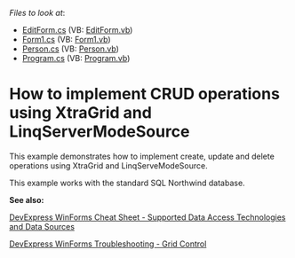 <!-- default file list -->
*Files to look at*:

* [EditForm.cs](./CS/LinqServerModeSource/EditForm.cs) (VB: [EditForm.vb](./VB/LinqServerModeSource/EditForm.vb))
* [Form1.cs](./CS/LinqServerModeSource/Form1.cs) (VB: [Form1.vb](./VB/LinqServerModeSource/Form1.vb))
* [Person.cs](./CS/LinqServerModeSource/Person.cs) (VB: [Person.vb](./VB/LinqServerModeSource/Person.vb))
* [Program.cs](./CS/LinqServerModeSource/Program.cs) (VB: [Program.vb](./VB/LinqServerModeSource/Program.vb))
<!-- default file list end -->
# How to implement CRUD operations using XtraGrid and LinqServerModeSource


<p>This example demonstrates how to implement create, update and delete operations using XtraGrid and LinqServeModeSource.</p><p>This example works with the standard SQL Northwind database.</p>

<b>See also:</b>

[DevExpress WinForms Cheat Sheet - Supported Data Access Technologies and Data Sources](https://go.devexpress.com/CheatSheets_WinForms_Examples_T904237.aspx)

[DevExpress WinForms Troubleshooting - Grid Control](https://go.devexpress.com/CheatSheets_WinForms_Examples_T934742.aspx)

<br/>


